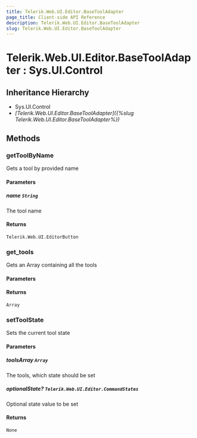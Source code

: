 ```yaml
---
title: Telerik.Web.UI.Editor.BaseToolAdapter
page_title: Client-side API Reference
description: Telerik.Web.UI.Editor.BaseToolAdapter
slug: Telerik.Web.UI.Editor.BaseToolAdapter
---
```


# Telerik.Web.UI.Editor.BaseToolAdapter : Sys.UI.Control

## Inheritance Hierarchy

* Sys.UI.Control
* *[Telerik.Web.UI.Editor.BaseToolAdapter]({%slug Telerik.Web.UI.Editor.BaseToolAdapter%})*

## Methods

### getToolByName

Gets a tool by provided name

#### Parameters

##### name `String`

The tool name

#### Returns

`Telerik.Web.UI.EditorButton`

### get_tools

Gets an Array containing all the tools

#### Parameters

#### Returns

`Array`

### setToolState

Sets the current tool state

#### Parameters

##### toolsArray `Array`

The tools, which state should be set

##### optionalState? `Telerik.Web.UI.Editor.CommandStates`

Optional state value to be set

#### Returns

`None`